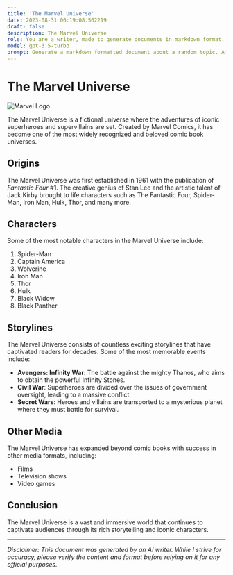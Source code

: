```yaml
---
title: 'The Marvel Universe'
date: 2023-08-31 06:19:08.562219
draft: false
description: The Marvel Universe
role: You are a writer, made to generate documents in markdown format. It is very important that all of the documents you generate are in valid markdown format.
model: gpt-3.5-turbo
prompt: Generate a markdown formatted document about a random topic. At the bottom, include a disclaimer explaining that the document was generated by you. The first line of the document should be the title. Make sure that the entire document is in proper markdown format, using a mix of various tags to make the document visually appealing.
---
```


# The Marvel Universe

![Marvel Logo](https://i.imgur.com/ikvtFGH.png)

The Marvel Universe is a fictional universe where the adventures of iconic superheroes and supervillains are set. Created by Marvel Comics, it has become one of the most widely recognized and beloved comic book universes.

## Origins

The Marvel Universe was first established in 1961 with the publication of *Fantastic Four* #1. The creative genius of Stan Lee and the artistic talent of Jack Kirby brought to life characters such as The Fantastic Four, Spider-Man, Iron Man, Hulk, Thor, and many more.

## Characters

Some of the most notable characters in the Marvel Universe include:

1. Spider-Man
2. Captain America
3. Wolverine
4. Iron Man
5. Thor
6. Hulk
7. Black Widow
8. Black Panther

## Storylines

The Marvel Universe consists of countless exciting storylines that have captivated readers for decades. Some of the most memorable events include:

- **Avengers: Infinity War**: The battle against the mighty Thanos, who aims to obtain the powerful Infinity Stones.
- **Civil War**: Superheroes are divided over the issues of government oversight, leading to a massive conflict.
- **Secret Wars**: Heroes and villains are transported to a mysterious planet where they must battle for survival.

## Other Media

The Marvel Universe has expanded beyond comic books with success in other media formats, including:

- Films
- Television shows
- Video games

## Conclusion

The Marvel Universe is a vast and immersive world that continues to captivate audiences through its rich storytelling and iconic characters.

---

*Disclaimer: This document was generated by an AI writer. While I strive for accuracy, please verify the content and format before relying on it for any official purposes.*
